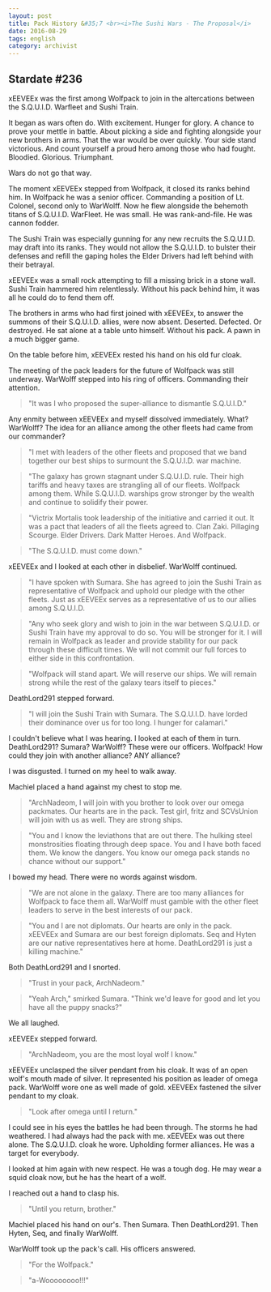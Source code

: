 ```yaml
---
layout: post
title: Pack History &#35;7 <br><i>The Sushi Wars - The Proposal</i>
date: 2016-08-29
tags: english
category: archivist
---
```

Stardate #236
-------------
xEEVEEx was the first among Wolfpack to join in the altercations between the S.Q.U.I.D. Warfleet and Sushi Train.

It began as wars often do. With excitement. Hunger for glory. A chance to prove your mettle in battle. About picking a side and fighting alongside your new brothers in arms. That the war would be over quickly. Your side stand victorious. And count yourself a proud hero among those who had fought. Bloodied. Glorious. Triumphant.

Wars do not go that way.

The moment xEEVEEx stepped from Wolfpack, it closed its ranks behind him. In Wolfpack he was a senior officer. Commanding a position of Lt. Colonel, second only to WarWolff. Now he flew alongside the behemoth titans of S.Q.U.I.D. WarFleet. He was small. He was rank-and-file. He was cannon fodder.

The Sushi Train was especially gunning for any new recruits the S.Q.U.I.D. may draft into its ranks. They would not allow the S.Q.U.I.D. to bulster their defenses and refill the gaping holes the Elder Drivers had left behind with their betrayal.

xEEVEEx was a small rock attempting to fill a missing brick in a stone wall. Sushi Train hammered him relentlessly. Without his pack behind him, it was all he could do to fend them off.

The brothers in arms who had first joined with xEEVEEx, to answer the summons of their S.Q.U.I.D. allies, were now absent. Deserted. Defected. Or destroyed. He sat alone at a table unto himself. Without his pack. A pawn in a much bigger game.

On the table before him, xEEVEEx rested his hand on his old fur cloak.


The meeting of the pack leaders for the future of Wolfpack was still underway. WarWolff stepped into his ring of officers. Commanding their attention.

> "It was I who proposed the super-alliance to dismantle S.Q.U.I.D."

Any enmity between xEEVEEx and myself dissolved immediately. What? WarWolff? The idea for an alliance among the other fleets had came from our commander?

> "I met with leaders of the other fleets and proposed that we band together our best ships to surmount the S.Q.U.I.D. war machine. 

> "The galaxy has grown stagnant under S.Q.U.I.D. rule. Their high tariffs and heavy taxes are strangling all of our fleets. Wolfpack among them. While S.Q.U.I.D. warships grow stronger by the wealth and continue to solidify their power. 

> "Victrix Mortalis took leadership of the initiative and carried it out. It was a pact that leaders of all the fleets agreed to. Clan Zaki. Pillaging Scourge. Elder Drivers. Dark Matter Heroes. And Wolfpack. 

> "The S.Q.U.I.D. must come down."


xEEVEEx and I looked at each other in disbelief. WarWolff continued.

> "I have spoken with Sumara. She has agreed to join the Sushi Train as representative of Wolfpack and uphold our pledge with the other fleets. Just as xEEVEEx serves as a representative of us to our allies among S.Q.U.I.D.

> "Any who seek glory and wish to join in the war between S.Q.U.I.D. or Sushi Train have my approval to do so. You will be stronger for it. I will remain in Wolfpack as leader and provide stability for our pack through these difficult times. We will not commit our full forces to either side in this confrontation. 

> "Wolfpack will stand apart. We will reserve our ships. We will remain strong while the rest of the galaxy tears itself to pieces."

DeathLord291 stepped forward. 

> "I will join the Sushi Train with Sumara. The S.Q.U.I.D. have lorded their dominance over us for too long. I hunger for calamari."


I couldn't believe what I was hearing. I looked at each of them in turn. DeathLord291? Sumara? WarWolff? These were our officers. Wolfpack! How could they join with another alliance? ANY alliance?


I was disgusted. I turned on my heel to walk away.

Machiel placed a hand against my chest to stop me.

> "ArchNadeom, I will join with you brother to look over our omega packmates. Our hearts are in the pack. Test girl, fritz and SCVsUnion will join with us as well. They are strong ships.

> "You and I know the leviathons that are out there. The hulking steel monstrosities floating through deep space. You and I have both faced them. We know the dangers. You know our omega pack stands no chance without our support."

I bowed my head. There were no words against wisdom.

> "We are not alone in the galaxy. There are too many alliances for Wolfpack to face them all. WarWolff must gamble with the other fleet leaders to serve in the best interests of our pack. 

> "You and I are not diplomats. Our hearts are only in the pack. xEEVEEx and Sumara are our best foreign diplomats. Seq and Hyten are our native representatives here at home. DeathLord291 is just a killing machine."

Both DeathLord291 and I snorted.

> "Trust in your pack, ArchNadeom."


> "Yeah Arch," smirked Sumara. "Think we'd leave for good and let you have all the puppy snacks?"

We all laughed.


xEEVEEx stepped forward.

> "ArchNadeom, you are the most loyal wolf I know."

xEEVEEx unclasped the silver pendant from his cloak. It was of an open wolf's mouth made of silver. It represented his position as leader of omega pack. WarWolff wore one as well made of gold. xEEVEEx fastened the silver pendant to my cloak.

> "Look after omega until I return."

I could see in his eyes the battles he had been through. The storms he had weathered. I had always had the pack with me. xEEVEEx was out there alone. The S.Q.U.I.D. cloak he wore. Upholding former alliances. He was a target for everybody.

I looked at him again with new respect. He was a tough dog. He may wear a squid cloak now, but he has the heart of a wolf.

I reached out a hand to clasp his.

> "Until you return, brother."


Machiel placed his hand on our's. Then Sumara. Then DeathLord291. Then Hyten, Seq, and finally WarWolff.

WarWolff took up the pack's call. His officers answered.

> "For the Wolfpack."

> "a-Woooooooo!!!"